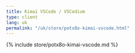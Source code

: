 ```yaml
---
title: Kimai VSCode / VSCodium
type: client
lang: uk
permalink: "/uk/store/potx8o-kimai-vscode.html"
---
```


{% include store/potx8o-kimai-vscode.md %}